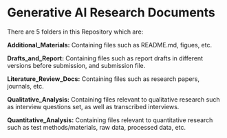 # Generative AI Research Documents
There are 5 folders in this Repository which are:

**Additional_Materials:**
Containing files such as README.md, figues, etc.

**Drafts_and_Report:**
Containing files such as report drafts in different versions before submission, and submission file.

**Literature_Review_Docs:**
Containing files such as research papers, journals, etc.

**Qualitative_Analysis:**
Containing files relevant to qualitative research such as interview questions set, as well as transcribed interviews.

**Quantitative_Analysis:**
Containing files relevant to quantitative research such as test methods/materials, raw data, processed data, etc.
